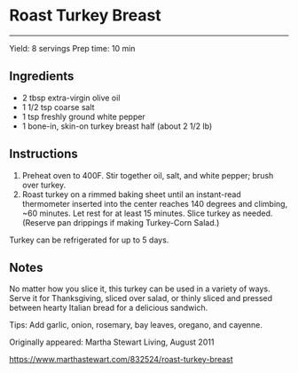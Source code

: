 # Roast Turkey Breast
---
Yield: 8 servings
Prep time: 10 min

## Ingredients
- 2 tbsp extra-virgin olive oil
- 1 1/2 tsp coarse salt
- 1 tsp freshly ground white pepper
- 1 bone-in, skin-on turkey breast half (about 2 1/2 lb)

## Instructions
1. Preheat oven to 400F. Stir together oil, salt, and white pepper; brush over turkey.
2. Roast turkey on a rimmed baking sheet until an instant-read thermometer inserted into the center reaches 140 degrees and climbing, ~60 minutes. Let rest for at least 15 minutes. Slice turkey as needed. (Reserve pan drippings if making Turkey-Corn Salad.)

Turkey can be refrigerated for up to 5 days.

## Notes

No matter how you slice it, this turkey can be used in a variety of ways. Serve it for Thanksgiving, sliced over salad, or thinly sliced and pressed between hearty Italian bread for a delicious sandwich.

Tips: Add garlic, onion, rosemary, bay leaves, oregano, and cayenne.

Originally appeared: Martha Stewart Living, August 2011

https://www.marthastewart.com/832524/roast-turkey-breast

